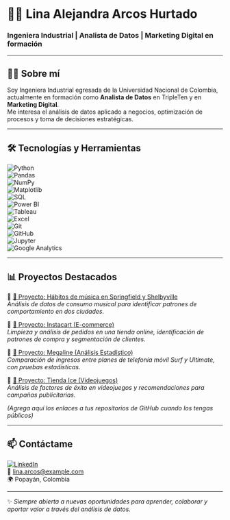 # 👩‍💻 Lina Alejandra Arcos Hurtado  

### Ingeniera Industrial | Analista de Datos | Marketing Digital en formación  

---

## 👩‍🔬 Sobre mí  
Soy Ingeniera Industrial egresada de la Universidad Nacional de Colombia, actualmente en formación como **Analista de Datos** en TripleTen y en **Marketing Digital**.  
Me interesa el análisis de datos aplicado a negocios, optimización de procesos y toma de decisiones estratégicas.  

---

## 🛠️ Tecnologías y Herramientas  

![Python](https://img.shields.io/badge/Python-3776AB?style=for-the-badge&logo=python&logoColor=white)  
![Pandas](https://img.shields.io/badge/Pandas-150458?style=for-the-badge&logo=pandas&logoColor=white)  
![NumPy](https://img.shields.io/badge/Numpy-013243?style=for-the-badge&logo=numpy&logoColor=white)  
![Matplotlib](https://img.shields.io/badge/Matplotlib-003B57?style=for-the-badge&logo=plotly&logoColor=white)  
![SQL](https://img.shields.io/badge/SQL-336791?style=for-the-badge&logo=postgresql&logoColor=white)  
![Power BI](https://img.shields.io/badge/Power_BI-F2C811?style=for-the-badge&logo=powerbi&logoColor=black)  
![Tableau](https://img.shields.io/badge/Tableau-E97627?style=for-the-badge&logo=tableau&logoColor=white)  
![Excel](https://img.shields.io/badge/Excel-217346?style=for-the-badge&logo=microsoft-excel&logoColor=white)  
![Git](https://img.shields.io/badge/Git-F05032?style=for-the-badge&logo=git&logoColor=white)  
![GitHub](https://img.shields.io/badge/GitHub-181717?style=for-the-badge&logo=github&logoColor=white)  
![Jupyter](https://img.shields.io/badge/Jupyter-F37626?style=for-the-badge&logo=jupyter&logoColor=white)  
![Google Analytics](https://img.shields.io/badge/Google_Analytics-E37400?style=for-the-badge&logo=google-analytics&logoColor=white)  

---

## 📊 Proyectos Destacados  

🔹 [📂 Proyecto: Hábitos de música en Springfield y Shelbyville](#)  
*Análisis de datos de consumo musical para identificar patrones de comportamiento en dos ciudades.*  

🔹 [📂 Proyecto: Instacart (E-commerce)](#)  
*Limpieza y análisis de pedidos en una tienda online, identificación de patrones de compra y segmentación de clientes.*  

🔹 [📂 Proyecto: Megaline (Análisis Estadístico)](#)  
*Comparación de ingresos entre planes de telefonía móvil Surf y Ultimate, con pruebas estadísticas.*  

🔹 [📂 Proyecto: Tienda Ice (Videojuegos)](#)  
*Análisis de factores de éxito en videojuegos y recomendaciones para campañas publicitarias.*  

*(Agrega aquí los enlaces a tus repositorios de GitHub cuando los tengas públicos)*  

---

## 📫 Contáctame  

[![LinkedIn](https://img.shields.io/badge/LinkedIn-0A66C2?style=for-the-badge&logo=linkedin&logoColor=white)](https://www.linkedin.com/)  
📧 lina.arcos@example.com  
🌍 Popayán, Colombia  

---

✨ *Siempre abierta a nuevas oportunidades para aprender, colaborar y aportar valor a través del análisis de datos.*  

